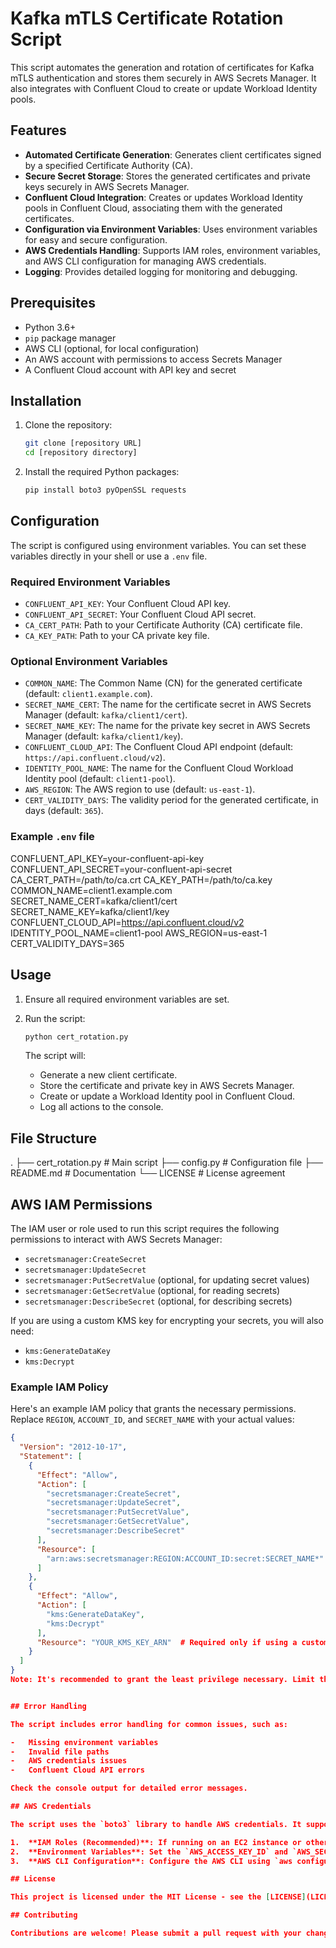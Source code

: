 # Kafka mTLS Certificate Rotation Script

This script automates the generation and rotation of certificates for Kafka mTLS authentication and stores them securely in AWS Secrets Manager. It also integrates with Confluent Cloud to create or update Workload Identity pools.

## Features

-   **Automated Certificate Generation**: Generates client certificates signed by a specified Certificate Authority (CA).
-   **Secure Secret Storage**: Stores the generated certificates and private keys securely in AWS Secrets Manager.
-   **Confluent Cloud Integration**: Creates or updates Workload Identity pools in Confluent Cloud, associating them with the generated certificates.
-   **Configuration via Environment Variables**: Uses environment variables for easy and secure configuration.
-   **AWS Credentials Handling**: Supports IAM roles, environment variables, and AWS CLI configuration for managing AWS credentials.
-   **Logging**: Provides detailed logging for monitoring and debugging.

## Prerequisites

-   Python 3.6+
-   `pip` package manager
-   AWS CLI (optional, for local configuration)
-   An AWS account with permissions to access Secrets Manager
-   A Confluent Cloud account with API key and secret

## Installation

1.  Clone the repository:

    ```bash
    git clone [repository URL]
    cd [repository directory]
    ```

2.  Install the required Python packages:

    ```bash
    pip install boto3 pyOpenSSL requests
    ```

## Configuration

The script is configured using environment variables. You can set these variables directly in your shell or use a `.env` file.

### Required Environment Variables

-   `CONFLUENT_API_KEY`: Your Confluent Cloud API key.
-   `CONFLUENT_API_SECRET`: Your Confluent Cloud API secret.
-   `CA_CERT_PATH`: Path to your Certificate Authority (CA) certificate file.
-   `CA_KEY_PATH`: Path to your CA private key file.

### Optional Environment Variables

-   `COMMON_NAME`: The Common Name (CN) for the generated certificate (default: `client1.example.com`).
-   `SECRET_NAME_CERT`: The name for the certificate secret in AWS Secrets Manager (default: `kafka/client1/cert`).
-   `SECRET_NAME_KEY`: The name for the private key secret in AWS Secrets Manager (default: `kafka/client1/key`).
-   `CONFLUENT_CLOUD_API`: The Confluent Cloud API endpoint (default: `https://api.confluent.cloud/v2`).
-   `IDENTITY_POOL_NAME`: The name for the Confluent Cloud Workload Identity pool (default: `client1-pool`).
-   `AWS_REGION`: The AWS region to use (default: `us-east-1`).
-   `CERT_VALIDITY_DAYS`: The validity period for the generated certificate, in days (default: `365`).

### Example `.env` file

CONFLUENT_API_KEY=your-confluent-api-key
CONFLUENT_API_SECRET=your-confluent-api-secret
CA_CERT_PATH=/path/to/ca.crt
CA_KEY_PATH=/path/to/ca.key
COMMON_NAME=client1.example.com
SECRET_NAME_CERT=kafka/client1/cert
SECRET_NAME_KEY=kafka/client1/key
CONFLUENT_CLOUD_API=https://api.confluent.cloud/v2
IDENTITY_POOL_NAME=client1-pool
AWS_REGION=us-east-1
CERT_VALIDITY_DAYS=365


## Usage

1.  Ensure all required environment variables are set.
2.  Run the script:

    ```bash
    python cert_rotation.py
    ```

    The script will:

    -   Generate a new client certificate.
    -   Store the certificate and private key in AWS Secrets Manager.
    -   Create or update a Workload Identity pool in Confluent Cloud.
    -   Log all actions to the console.

## File Structure

.
├── cert_rotation.py # Main script
├── config.py # Configuration file
├── README.md # Documentation
└── LICENSE # License agreement


## AWS IAM Permissions

The IAM user or role used to run this script requires the following permissions to interact with AWS Secrets Manager:

-   `secretsmanager:CreateSecret`
-   `secretsmanager:UpdateSecret`
-   `secretsmanager:PutSecretValue` (optional, for updating secret values)
-   `secretsmanager:GetSecretValue` (optional, for reading secrets)
-   `secretsmanager:DescribeSecret` (optional, for describing secrets)

If you are using a custom KMS key for encrypting your secrets, you will also need:

-   `kms:GenerateDataKey`
-   `kms:Decrypt`

### Example IAM Policy

Here's an example IAM policy that grants the necessary permissions. Replace `REGION`, `ACCOUNT_ID`, and `SECRET_NAME` with your actual values:

```json
{
  "Version": "2012-10-17",
  "Statement": [
    {
      "Effect": "Allow",
      "Action": [
        "secretsmanager:CreateSecret",
        "secretsmanager:UpdateSecret",
        "secretsmanager:PutSecretValue",
        "secretsmanager:GetSecretValue",
        "secretsmanager:DescribeSecret"
      ],
      "Resource": [
        "arn:aws:secretsmanager:REGION:ACCOUNT_ID:secret:SECRET_NAME*"
      ]
    },
    {
      "Effect": "Allow",
      "Action": [
        "kms:GenerateDataKey",
        "kms:Decrypt"
      ],
      "Resource": "YOUR_KMS_KEY_ARN"  # Required only if using a custom KMS key
    }
  ]
}
Note: It's recommended to grant the least privilege necessary. Limit the Resource to only the secrets your script will manage.


## Error Handling

The script includes error handling for common issues, such as:

-   Missing environment variables
-   Invalid file paths
-   AWS credentials issues
-   Confluent Cloud API errors

Check the console output for detailed error messages.

## AWS Credentials

The script uses the `boto3` library to handle AWS credentials. It supports the following methods for providing credentials:

1.  **IAM Roles (Recommended)**: If running on an EC2 instance or other AWS service, assign an IAM role with the necessary permissions to the instance.
2.  **Environment Variables**: Set the `AWS_ACCESS_KEY_ID` and `AWS_SECRET_ACCESS_KEY` environment variables.
3.  **AWS CLI Configuration**: Configure the AWS CLI using `aws configure`.

## License

This project is licensed under the MIT License - see the [LICENSE](LICENSE) file for details.

## Contributing

Contributions are welcome! Please submit a pull request with your changes.